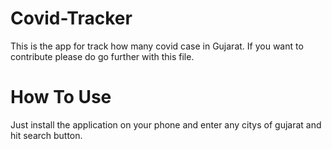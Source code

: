 # Covid-Tracker

This is the app for track how many covid case in Gujarat. If you want to contribute please do go further with this file.

# How To Use
Just install the application on your phone and enter any citys of gujarat and hit search button.
